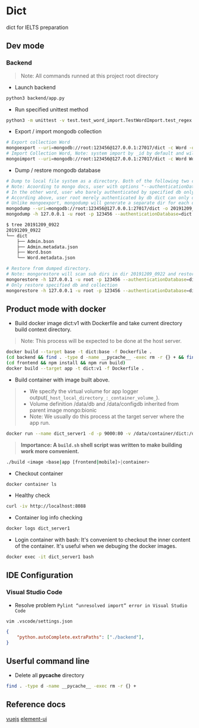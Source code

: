 # Dict

dict for IELTS preparation

## Dev mode

### Backend

> Note: All commands runned at this project root directory

- Launch backend

```bash
python3 backend/app.py
```

- Run specified unittest method

```bash
python3 -m unittest -v test.test_word_import.TestWordImport.test_regex
```

- Export / import mongodb collection

```bash
# Export collection Word
mongoexport --uri=mongodb://root:123456@127.0.0.1:27017/dict -c Word -o Word.json
# Import Collection Word, Note: system import by _id by default and will skip docuemnt when encounting duplicate key, and new record will be import
mongoimport --uri=mongodb://root:123456@127.0.0.1:27017/dict -c Word Word.json
```

- Dump / restore mongodb database

```bash
# Dump to local file system as a directory. Both of the following two command are Okay.
# Note: Acoording to mongo docs, user with options "--authenticationDatabase=admin" has the highest privileges to access all database.
# In the other word, user who barely authenticated by specified db only have privilege to access to authenticated db.
# According above, user root merely authenticated by db dict can only dump and restore db dict.
# Unlike mongoexport, mongodump will generate a separate dir for each db and both bson and json files for each collection in the meantime.
mongodump --uri=mongodb://root:123456@127.0.0.1:27017/dict -o 20191209_0922
mongodump -h 127.0.0.1 -u root -p 123456 --authenticationDatabase=dict -d dict -o 20191209_0922

$ tree 20191209_0922
20191209_0922
└── dict
    ├── Admin.bson
    ├── Admin.metadata.json
    ├── Word.bson
    └── Word.metadata.json

# Restore from dumped directory.
# Note: mongorestore will scan sub dirs in dir 20191209_0922 and restore to corresponding db, so user should have the privileges to all restored dbs.
mongorestore -h 127.0.0.1 -u root -p 123456 --authenticationDatabase=dict 20191209_0922
# Only restore specified db and collection
mongorestore -h 127.0.0.1 -u root -p 123456 --authenticationDatabase=dict -d dict -c Word 20191209_0922/dict/Word.bson
```

## Product mode with docker

- Build docker image dict:v1 with Dockerfile and take current directory build context directory.

> Note: This process will be expected to be done at the host server.

```bash
docker build --target base -t dict:base -f Dockerfile .
(cd backend && find . -type d -name __pycache__ -exec rm -r {} + && find . -type f -name *.pyc -exec rm -r {} +)
(cd frontend && npm install && npm run build)
docker build --target app -t dict:v1 -f Dockerfile .
```

- Build container with image built above.
>
> * We specify the virtual volume for app logger output(`_host_local_directory_:_container_volume_`).
> * Volume definition /data/db and /data/configdb inherited from parent image mongo:bionic
> * Note: We usually do this process at the target server where the app run.
>
```bash
docker run --name dict_server1 -d -p 9000:80 -v /data/container/dict:/data -v /data/container/dict/db:/data/db dict:v1
```

> **Importance: A `build.sh` shell script was written to make building work more convenient.**

```bash
./build <image <base|app [frontend|mobile]>|container>
```

- Checkout container

```bash
docker container ls
```

- Healthy check

```bash
curl -iv http://localhost:8088
```

- Container log info checking

```bash
docker logs dict_server1
```

- Login container with bash: It's convenient to checkout the inner content of the container. It's useful when we debuging the docker images.

```bash
docker exec -it dict_server1 bash
```

## IDE Configuration

### Visual Studio Code

- Resolve problem `Pylint “unresolved import” error in Visual Studio Code`

```shell
vim .vscode/settings.json
```

```json
{
    "python.autoComplete.extraPaths": ["./backend"],
}
```

## Userful command line

- Delete all __pycache__ directory

```bash
find . -type d -name __pycache__ -exec rm -r {} +
```

## Reference docs

[vuejs](https://vuejs.org/v2/guide/)
[element-ui](https://element.eleme.cn/#/zh-CN)
